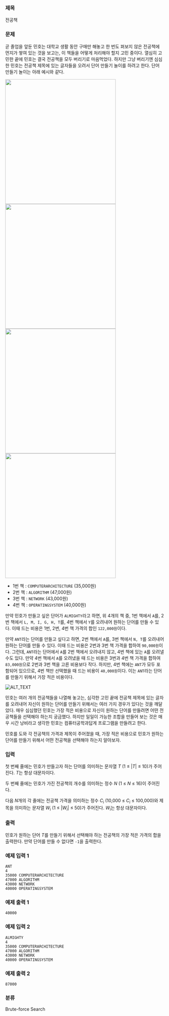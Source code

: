 ### 제목
전공책

### 문제
<p>곧 졸업을 앞둔 민호는 대학교 생활 동안 구매만 해놓고 한 번도 펴보지 않은 전공책에 먼지가 쌓여 있는 것을 보고는, 이 책들을 어떻게 처리해야 할지 고민 중이다. 열심히 고민한 끝에 민호는 결국 전공책을 모두 버리기로 마음먹었다. 하지만 그냥 버리기엔 심심한 민호는 전공책 제목에 있는 글자들을 오려서 단어 만들기 놀이를 하려고 한다. 단어 만들기 놀이는 아래 예시와 같다.</p>

<img src="https://github.com/ISKU/2nd-Thinking-PC/blob/master/G/img/IMG_01.png" width="350" height="394" /><img src="https://github.com/ISKU/2nd-Thinking-PC/blob/master/G/img/IMG_02.png" width="350" height="394" />
<img src="https://github.com/ISKU/2nd-Thinking-PC/blob/master/G/img/IMG_03.png" width="350" height="394" /><img src="https://github.com/ISKU/2nd-Thinking-PC/blob/master/G/img/IMG_04.png" width="350" height="394" />

<ul>
	<li>1번 책 : <code>COMPUTERARCHITECTURE</code> (35,000원)</li>
	<li>2번 책 : <code>ALGORITHM</code> (47,000원)</li>
	<li>3번 책 : <code>NETWORK</code> (43,000원)</li>
	<li>4번 책 : <code>OPERATINGSYSTEM</code> (40,000원)</li>
</ul>

<p>만약 민호가 만들고 싶은 단어가 <code>ALMIGHTY</code>라고 하면, 위 4개의 책 중, 1번 책에서 <code>A</code>를, 2번 책에서 <code>L, M, I, G, H, T</code>를, 4번 책에서 <code>Y</code>를 오려내어 원하는 단어를 만들 수 있다. 이때 드는 비용은 1번, 2번, 4번 책 가격의 합인 <code>122,000원</code>이다.</p>

<p>만약 <code>ANT</code>라는 단어를 만들고 싶다고 하면, 2번 책에서 <code>A</code>를, 3번 책에서 <code>N, T</code>를 오려내어 원하는 단어를 만들 수 있다. 이때 드는 비용은 2번과 3번 책 가격을 합하여 <code>90,000원</code>이다. 그런데, <code>ANT</code>라는 단어에서 <code>A</code>를 2번 책에서 오려내지 않고, 4번 책에 있는 <code>A</code>를 오려낼 수도 있다. 만약 4번 책에서 <code>A</code>를 오려냈을 때 드는 비용은 3번과 4번 책 가격을 합하여 <code>83,000원</code>으로 2번과 3번 책을 고른 비용보다 작다. 하지만, 4번 책에는 <code>ANT</code>가 모두 포함되어 있으므로, 4번 책만 선택했을 때 드는 비용이 <code>40,000원</code>이다. 이는 <code>ANT</code>라는 단어를 만들기 위해서 가장 적은 비용이다.</p>

![ALT_TEXT](https://github.com/ISKU/2nd-Thinking-PC/blob/master/G/img/IMG_05.png)

<p>민호는 여러 개의 전공책들을 나열해 놓고는, 심각한 고민 끝에 전공책 제목에 있는 글자를 오려내어 자신이 원하는 단어를 만들기 위해서는 여러 가지 경우가 있다는 것을 깨달았다. 매우 심심했던 민호는 가장 적은 비용으로 자신이 원하는 단어를 만들려면 어떤 전공책들을 선택해야 하는지 궁금했다. 하지만 일일이 가능한 조합을 만들어 보는 것은 매우 시간 낭비라고 생각한 민호는 컴퓨터공학과답게 프로그램을 만들려고 한다.</p>

<p>민호를 도와 각 전공책의 가격과 제목이 주어졌을 때, 가장 적은 비용으로 민호가 원하는 단어를 만들기 위해서 어떤 전공책을 선택해야 하는지 알아보자.</p>

### 입력
<p>첫 번째 줄에는 민호가 만들고자 하는 단어를 의미하는 문자열 <em>T</em> (1 &le; |<em>T</em>| &le; 10)가 주어진다. <em>T</em>는 항상 대문자이다.</p>

<p>두 번째 줄에는 민호가 가진 전공책의 개수를 의미하는 정수 <em>N</em> (1 &le; <em>N</em> &le; 16)이 주어진다.</p>

<p>다음 <em>N</em>개의 각 줄에는 전공책 가격을 의미하는 정수 <em>C<sub>i</sub></em> (10,000 &le; <em>C<sub>i</sub></em> &le; 100,000)와 제목을 의미하는 문자열 <em>W<sub>i</sub></em> (1 &le; |<em>W<sub>i</sub></em>| &le; 50)가 주어진다. <em>W<sub>i</sub></em>는 항상 대문자이다.</p>

### 출력
<p>민호가 원하는 단어 <em>T</em>를 만들기 위해서 선택해야 하는 전공책의 가장 적은 가격의 합을 출력한다. 만약 단어를 만들 수 없다면 <code>-1</code>을 출력한다.</p>

### 예제 입력 1
```
ANT
4
35000 COMPUTERARCHITECTURE
47000 ALGORITHM
43000 NETWORK
40000 OPERATINGSYSTEM
```

### 예제 출력 1
```
40000
```

### 예제 입력 2
```
ALMIGHTY
4
35000 COMPUTERARCHITECTURE
47000 ALGORITHM
43000 NETWORK
40000 OPERATINGSYSTEM
```

### 예제 출력 2
```
87000
```

### 분류
Brute-force Search
